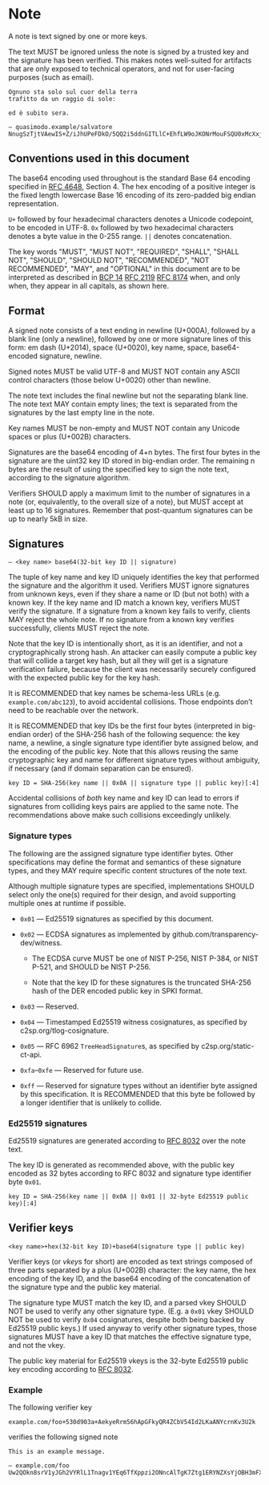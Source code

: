 # Note

A note is text signed by one or more keys.

The text MUST be ignored unless the note is signed by a trusted key and the
signature has been verified. This makes notes well-suited for artifacts that are
only exposed to technical operators, and not for user-facing purposes (such as
email).

```
Ognuno sta solo sul cuor della terra
trafitto da un raggio di sole:

ed è subito sera.

— quasimodo.example/salvatore NnugSzTjtVAewIS+Z/iJhUPeFDkO/5QQ2i5ddnGITLlC+EhfLW9oJKONrMouFSQU0xMcXxj99ihAQwaqP3ZekRwNtIc=
```

## Conventions used in this document

The base64 encoding used throughout is the standard Base 64 encoding specified
in [RFC 4648][], Section 4. The hex encoding of a positive integer is the fixed
length lowercase Base 16 encoding of its zero-padded big endian representation.

`U+` followed by four hexadecimal characters denotes a Unicode codepoint, to be
encoded in UTF-8. `0x` followed by two hexadecimal characters denotes a byte
value in the 0-255 range. `||` denotes concatenation.

The key words "MUST", "MUST NOT", "REQUIRED", "SHALL", "SHALL NOT", "SHOULD",
"SHOULD NOT", "RECOMMENDED", "NOT RECOMMENDED", "MAY", and "OPTIONAL" in this
document are to be interpreted as described in [BCP 14][] [RFC 2119][] [RFC
8174][] when, and only when, they appear in all capitals, as shown here.

[RFC 4648]: https://www.rfc-editor.org/rfc/rfc4648.html
[BCP 14]: https://www.rfc-editor.org/info/bcp14
[RFC 2119]: https://www.rfc-editor.org/rfc/rfc2119.html
[RFC 8174]: https://www.rfc-editor.org/rfc/rfc8174.html
[RFC 8032]: https://www.rfc-editor.org/rfc/rfc8032.html

## Format

A signed note consists of a text ending in newline (U+000A), followed by a blank
line (only a newline), followed by one or more signature lines of this form: em
dash (U+2014), space (U+0020), key name, space, base64-encoded signature,
newline.

Signed notes MUST be valid UTF-8 and MUST NOT contain any ASCII control
characters (those below U+0020) other than newline.

The note text includes the final newline but not the separating blank line. The
note text MAY contain empty lines; the text is separated from the signatures by
the last empty line in the note.

Key names MUST be non-empty and MUST NOT contain any Unicode spaces or plus
(U+002B) characters.

Signatures are the base64 encoding of 4+n bytes. The first four bytes in the
signature are the uint32 key ID stored in big-endian order. The remaining n
bytes are the result of using the specified key to sign the note text, according
to the signature algorithm.

Verifiers SHOULD apply a maximum limit to the number of signatures in a note
(or, equivalently, to the overall size of a note), but MUST accept at least up
to 16 signatures. Remember that post-quantum signatures can be up to nearly 5kB
in size.

## Signatures

    — <key name> base64(32-bit key ID || signature)

The tuple of key name and key ID uniquely identifies the key that performed the
signature and the algorithm it used. Verifiers MUST ignore signatures from
unknown keys, even if they share a name or ID (but not both) with a known key.
If the key name and ID match a known key, verifiers MUST verify the signature.
If a signature from a known key fails to verify, clients MAY reject the whole
note. If no signature from a known key verifies successfully, clients MUST
reject the note.

Note that the key ID is intentionally short, as it is an identifier, and not a
cryptographically strong hash. An attacker can easily compute a public key that
will collide a target key hash, but all they will get is a signature
verification failure, because the client was necessarily securely configured
with the expected public key for the key hash.

It is RECOMMENDED that key names be schema-less URLs (e.g. `example.com/abc123`),
to avoid accidental collisions. Those endpoints don’t need to be reachable over
the network.

It is RECOMMENDED that key IDs be the first four bytes (interpreted in
big-endian order) of the SHA-256 hash of the following sequence: the key name, a
newline, a single signature type identifier byte assigned below, and the
encoding of the public key. Note that this allows reusing the same cryptographic
key and name for different signature types without ambiguity, if necessary (and
if domain separation can be ensured).

    key ID = SHA-256(key name || 0x0A || signature type || public key)[:4]

Accidental collisions of *both* key name and key ID can lead to errors if
signatures from colliding keys pairs are applied to the same note. The
recommendations above make such collisions exceedingly unlikely.

### Signature types

The following are the assigned signature type identifier bytes. Other
specifications may define the format and semantics of these signature types, and
they MAY require specific content structures of the note text.

Although multiple signature types are specified, implementations SHOULD select
only the one(s) required for their design, and avoid supporting multiple ones at
runtime if possible.

* `0x01` — Ed25519 signatures as specified by this document.

* `0x02` — ECDSA signatures as implemented by github.com/transparency-dev/witness.

  * The ECDSA curve MUST be one of NIST P-256, NIST P-384, or NIST P-521, and
    SHOULD be NIST P-256.

  * Note that the key ID for these signatures is the truncated SHA-256 hash of
    the DER encoded public key in SPKI format.

* `0x03` — Reserved.

* `0x04` — Timestamped Ed25519 witness cosignatures, as specified by
  c2sp.org/tlog-cosignature.

* `0x05` — RFC 6962 `TreeHeadSignature`s, as specified by c2sp.org/static-ct-api.

* `0xfa`–`0xfe` — Reserved for future use.

* `0xff` — Reserved for signature types without an identifier byte assigned by
  this specification. It is RECOMMENDED that this byte be followed by a longer
  identifier that is unlikely to collide.

### Ed25519 signatures

Ed25519 signatures are generated according to [RFC 8032][] over the note text.

The key ID is generated as recommended above, with the public key encoded as 32
bytes according to RFC 8032 and signature type identifier byte `0x01`.

    key ID = SHA-256(key name || 0x0A || 0x01 || 32-byte Ed25519 public key)[:4]

## Verifier keys

    <key name>+hex(32-bit key ID)+base64(signature type || public key)

Verifier keys (or *vkey*s for short) are encoded as text strings composed of
three parts separated by a plus (U+002B) character: the key name, the hex
encoding of the key ID, and the base64 encoding of the concatenation of the
signature type and the public key material.

The signature type MUST match the key ID, and a parsed vkey SHOULD NOT be used
to verify any other signature type. (E.g. a `0x01` vkey SHOULD NOT be used to
verify `0x04` cosignatures, despite both being backed by Ed25519 public keys.)
If used anyway to verify other signature types, those signatures MUST have a key
ID that matches the effective signature type, and not the vkey.

The public key material for Ed25519 vkeys is the 32-byte Ed25519 public key
encoding according to [RFC 8032][].

### Example

The following verifier key

    example.com/foo+530d903a+AekyeRrm56hApGFkyQR4ZCbV54Id2LKaANYcrnKv3U2k

verifies the following signed note

```
This is an example message.

— example.com/foo Uw2QOkn8srV1yJGh2VYRlL1Tnagv1YEq6TfXppzi2ONncAlTgK7Ztg1ERYNZXsYjOBH3mFXmRKuwHjG1Yu72IneyaQM=
```
